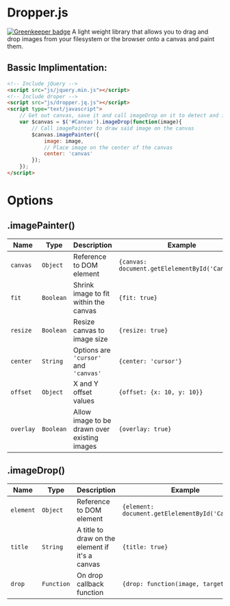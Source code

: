 # Dropper.js

[![Greenkeeper badge](https://badges.greenkeeper.io/imaustink/image-drop.svg)](https://greenkeeper.io/)
A light weight library that allows you to drag and drop images from your filesystem or the browser onto a canvas and paint them.

## Bassic Implimentation:
```html
<!-- Include jQuery -->
<script src="js/jquery.min.js"></script>
<!-- Include droper -->
<script src="js/dropper.jq.js"></script>
<script type="text/javascript">
    // Get out canvas, save it and call imageDrop on it to detect and image being dropped
    var $canvas = $('#Canvas').imageDrop(function(image){
        // Call imagePainter to draw said image on the canvas
        $canvas.imagePainter({
            image: image,
            // Place image on the center of the canvas
            center: 'canvas'
        });
    });
</script>
```

# Options
## .imagePainter()
| Name          | Type          | Description                                   | Example                                             |
|---------------|---------------|-----------------------------------------------|-----------------------------------------------------|
| ```canvas```  | ```Object```  | Reference to DOM element                      | ```{canvas: document.getElelementById('Canvas')}``` |
| ```fit```     | ```Boolean``` | Shrink image to fit within the canvas         | ```{fit: true}```                                   |
| ```resize```  | ```Boolean``` | Resize canvas to image size                   | ```{resize: true}```                                |
| ```center```  | ```String```  | Options are ```'cursor'``` and ```'canvas'``` | ```{center: 'cursor'}```                            |
| ```offset```  | ```Object```  | X and Y offset values                         | ```{offset: {x: 10, y: 10}}```                      |
| ```overlay``` | ```Boolean``` | Allow image to be drawn over existing images  | ```{overlay: true}```                               |

## .imageDrop()
| Name          | Type           | Description                                     | Example                                              |
|---------------|----------------|-------------------------------------------------|------------------------------------------------------|
| ```element``` | ```Object```   | Reference to DOM element                        | ```{element: document.getElelementById('Canvas')}``` |
| ```title```   | ```String```   | A title to draw on the element if it's a canvas | ```{title: true}```                                  |
| ```drop```    | ```Function``` | On drop callback function                       | ```{drop: function(image, target){}}```              |
